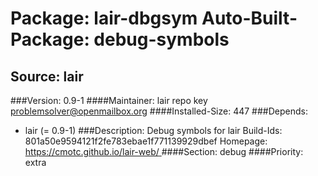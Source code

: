 Package: lair-dbgsym
Auto-Built-Package: debug-symbols 
============= 

Source: lair 
------------- 

###Version: 0.9-1
####Maintainer: lair repo key problemsolver@openmailbox.org
####Installed-Size: 447
###Depends:
  * lair (= 0.9-1)
###Description:
 Debug symbols for lair
Build-Ids: 801a50e9594121f2fe783ebae1f771139929dbef
Homepage:[ https://cmotc.github.io/lair-web/ ](https://cmotc.github.io/lair-web/)
####Section: debug
####Priority: extra
